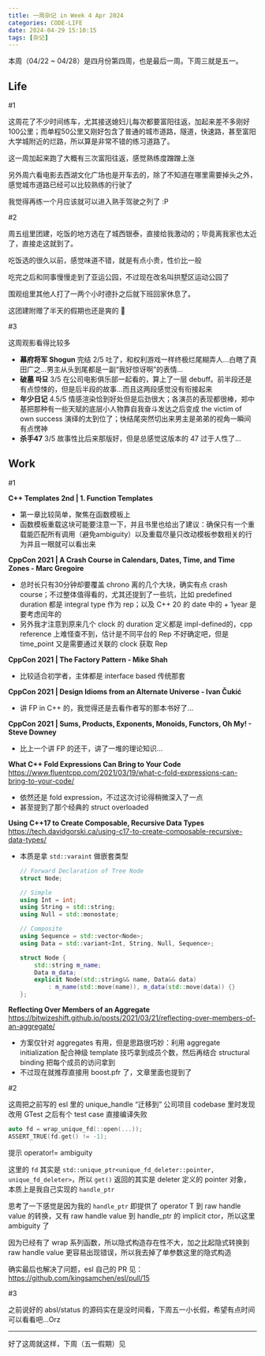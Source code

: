```yaml
---
title: 一周杂记 in Week 4 Apr 2024
categories: CODE-LIFE
date: 2024-04-29 15:10:15
tags: [杂记]
---
```

本周（04/22 ~ 04/28）是四月份第四周，也是最后一周。下周三就是五一。

## Life

\#1

这周花了不少时间练车，尤其接送媳妇儿每次都要富阳往返，加起来差不多刚好100公里；而单程50公里又刚好包含了普通的城市道路，隧道，快速路，甚至富阳大学城附近的烂路，所以算是非常不错的练习道路了。

这一周加起来跑了大概有三次富阳往返，感觉熟练度蹭蹭上涨

另外周六看电影去西湖文化广场也是开车去的，除了不知道在哪里需要掉头之外，感觉城市道路已经可以比较熟练的行驶了

我觉得再练一个月应该就可以进入熟手驾驶之列了 :P

\#2

周五组里团建，吃饭的地方选在了城西银泰，直接给我激动的；毕竟离我家也太近了，直接走这就到了。

吃饭选的很久以前，感觉味道不错，就是有点小贵，性价比一般

吃完之后和同事慢慢走到了亚运公园，不过现在改名叫拱墅区运动公园了

围观组里其他人打了一两个小时德扑之后就下班回家休息了。

这团建附赠了半天的假期也还是爽的 🤣

\#3

这周观影看得比较多

- **幕府将军 Shogun** 完结 2/5 吐了，和权利游戏一样终极烂尾糊弄人...白瞎了真田广之...男主从头到尾都是一副“我好惊讶啊”的表情…
- **破墓 파묘** 3/5 在公司电影俱乐部一起看的，算上了一层 debuff。前半段还是有点惊悚的，但是后半段的故事...而且这两段感觉没有衔接起来
- **年少日记** 4.5/5 情感渲染恰到好处但是后劲很大；各演员的表现都很棒，郑中基把那种有一些天赋的底层小人物靠自我奋斗发达之后变成 the victim of own success 演绎的太到位了；快结尾突然切出来男主是弟弟的视角一瞬间有点愣神
- **杀手47** 3/5 故事性比后来那版好，但是总感觉这版本的 47 过于人性了…

## Work

\#1

**C++ Templates 2nd | 1. Function Templates**

- 第一章比较简单，聚焦在函数模板上
- 函数模板重载这块可能要注意一下，并且书里也给出了建议：确保只有一个重载能匹配所有调用（避免ambiguity）以及重载尽量只改动模板参数相关的行为并且一眼就可以看出来

**CppCon 2021 | A Crash Course in Calendars, Dates, Time, and Time Zones - Marc Gregoire**

- 总时长只有30分钟却要覆盖 chrono 离的几个大块，确实有点 crash course；不过整体值得看的，尤其还提到了一些坑，比如 predefined duration 都是 integral type 作为 rep；以及 C++ 20 的 date 中的 + 1year 是要考虑闰年的
- 另外我才注意到原来几个 clock 的 duration 定义都是 impl-defined的，cpp reference 上难怪查不到，估计是不同平台的 Rep 不好确定吧，但是 time_point 又是需要通过关联的 clock 获取 Rep

**CppCon 2021 | The Factory Pattern - Mike Shah**

- 比较适合初学者，主体都是 interface based 传统那套

**CppCon 2021 | Design Idioms from an Alternate Universe - Ivan Čukić**

- 讲 FP in C++ 的，我觉得还是去看作者写的那本书好了…

**CppCon 2021 | Sums, Products, Exponents, Monoids, Functors, Oh My! - Steve Downey**

- 比上一个讲 FP 的还干，讲了一堆的理论知识…

**What C++ Fold Expressions Can Bring to Your Code** https://www.fluentcpp.com/2021/03/19/what-c-fold-expressions-can-bring-to-your-code/

- 依然还是 fold expression，不过这次讨论得稍微深入了一点
- 甚至提到了那个经典的 struct overloaded

**Using C++17 to Create Composable, Recursive Data Types** https://tech.davidgorski.ca/using-c17-to-create-composable-recursive-data-types/

- 本质是拿 `std::varaint` 做嵌套类型

    ```cpp
    // Forward Declaration of Tree Node
    struct Node;

    // Simple
    using Int = int;
    using String = std::string;
    using Null = std::monostate;

    // Composite
    using Sequence = std::vector<Node>;
    using Data = std::variant<Int, String, Null, Sequence>;

    struct Node {
        std::string m_name;
        Data m_data;
        explicit Node(std::string&& name, Data&& data)
            : m_name(std::move(name)), m_data(std::move(data)) {}
    };
    ```


**Reflecting Over Members of an Aggregate** https://bitwizeshift.github.io/posts/2021/03/21/reflecting-over-members-of-an-aggregate/

- 方案仅针对 aggregates 有用，但是思路很巧妙：利用 aggregate initialization 配合神级 template 技巧拿到成员个数，然后再结合 structural binding 把每个成员的访问拿到
- 不过现在就推荐直接用 boost.pfr 了，文章里面也提到了

\#2

这周把之前写的 esl 里的 unique_handle “迁移到” 公司项目 codebase 里时发现改用 GTest 之后有个 test case 直接编译失败

```cpp
auto fd = wrap_unique_fd(::open(...));
ASSERT_TRUE(fd.get() != -1);
```

提示 operator!= ambiguity

这里的 `fd` 其实是 `std::unique_ptr<unique_fd_deleter::pointer, unique_fd_deleter>`，所以 `get()` 返回的其实是 deleter 定义的 pointer 对象，本质上是我自己实现的 `handle_ptr`

思考了一下感觉是因为我的 `handle_ptr` 即提供了 operator T 到 raw handle value 的转换，又有 raw handle value 到 handle_ptr 的 implicit ctor，所以这里 ambiguity 了

因为已经有了 wrap 系列函数，所以隐式构造存在性不大，加之比起隐式转换到 raw handle value 更容易出现错误，所以我去掉了单参数这里的隐式构造

确实最后也解决了问题，esl 自己的 PR 见：https://github.com/kingsamchen/esl/pull/15

\#3

之前说好的 absl/status 的源码实在是没时间看，下周五一小长假，希望有点时间可以看看吧...Orz

---

好了这周就这样，下周（五一假期）见
